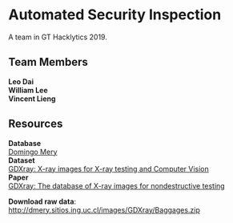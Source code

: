 # Automated Security Inspection
A team in GT Hacklytics 2019.

## Team Members
**Leo Dai**\
**William Lee**\
**Vincent Lieng**
## Resources
**Database**\
[Domingo Mery](http://dmery.ing.puc.cl/)\
**Dataset**\
[GDXray: X-ray images for X-ray testing and Computer Vision
](http://dmery.ing.puc.cl/index.php/material/gdxray/)\
**Paper**\
[GDXray: The database of X-ray images for nondestructive testing](https://github.com/WilliamYuhangLee/Hacklytics19/blob/master/data/GDXray.pdf)

**Download raw data**:\
http://dmery.sitios.ing.uc.cl/images/GDXray/Baggages.zip

